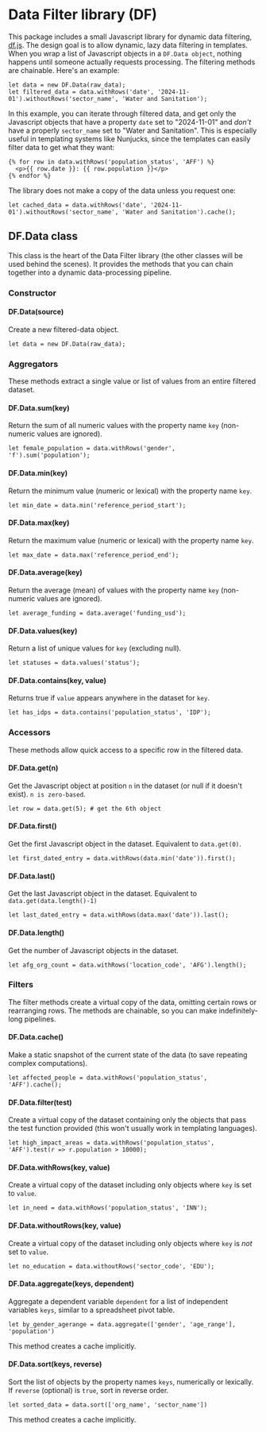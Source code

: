 Data Filter library (DF)
========================

This package includes a small Javascript library for dynamic data filtering, [df.js](docs/scripts/df.js).  The design goal is to allow dynamic, lazy data filtering in templates.  When you wrap a list of Javascript objects in a ``DF.Data object``, nothing happens until someone actually requests processing. The filtering methods are chainable.  Here's an example:

    let data = new DF.Data(raw_data);   
    let filtered_data = data.withRows('date', '2024-11-01').withoutRows('sector_name', 'Water and Sanitation');
    
In this example, you can iterate through filtered data, and get only the Javascript objects that have a property ``date`` set to "2024-11-01" and _don't_ have a properly ``sector_name`` set to "Water and Sanitation".  This is especially useful in templating systems like Nunjucks, since the templates can easily filter data to get what they want:

    {% for row in data.withRows('population_status', 'AFF') %}
      <p>{{ row.date }}: {{ row.population }}</p>
    {% endfor %}
    
The library does not make a copy of the data unless you request one:

    let cached_data = data.withRows('date', '2024-11-01').withoutRows('sector_name', 'Water and Sanitation').cache();
    

## DF.Data class

This class is the heart of the Data Filter library (the other classes will be used behind the scenes).  It provides the methods that you can chain together into a dynamic data-processing pipeline.


### Constructor

#### DF.Data(source)

Create a new filtered-data object.

    let data = new DF.Data(raw_data);


### Aggregators

These methods extract a single value or list of values from an entire filtered dataset.

#### DF.Data.sum(key)

Return the sum of all numeric values with the property name ``key`` (non-numeric values are ignored).

    let female_population = data.withRows('gender', 'f').sum('population');

#### DF.Data.min(key)

Return the minimum value (numeric or lexical) with the property name ``key``.

    let min_date = data.min('reference_period_start');

#### DF.Data.max(key)

Return the maximum value (numeric or lexical) with the property name ``key``.

    let max_date = data.max('reference_period_end');

#### DF.Data.average(key)

Return the average (mean) of values with the property name ``key`` (non-numeric values are ignored).

    let average_funding = data.average('funding_usd');

#### DF.Data.values(key)

Return a list of unique values for ``key`` (excluding null).

    let statuses = data.values('status');

#### DF.Data.contains(key, value)

Returns true if ``value`` appears anywhere in the dataset for ``key``.

    let has_idps = data.contains('population_status', 'IDP');


### Accessors

These methods allow quick access to a specific row in the filtered data.

#### DF.Data.get(n)

Get the Javascript object at position ``n`` in the dataset (or null if it doesn't exist).  ``n is zero-based``.

    let row = data.get(5); # get the 6th object

#### DF.Data.first()

Get the first Javascript object in the dataset.  Equivalent to ``data.get(0)``.

    let first_dated_entry = data.withRows(data.min('date')).first();

#### DF.Data.last()

Get the last Javascript object in the dataset.  Equivalent to ``data.get(data.length()-1)``

    let last_dated_entry = data.withRows(data.max('date')).last();

#### DF.Data.length()

Get the number of Javascript objects in the dataset.

    let afg_org_count = data.withRows('location_code', 'AFG').length();

### Filters

The filter methods create a virtual copy of the data, omitting certain rows or rearranging rows.  The methods are chainable, so you can make indefinitely-long pipelines.

#### DF.Data.cache()

Make a static snapshot of the current state of the data (to save repeating complex computations).

    let affected_people = data.withRows('population_status', 'AFF').cache();

#### DF.Data.filter(test)

Create a virtual copy of the dataset containing only the objects that pass the test function provided (this won't usually work in templating languages).

    let high_impact_areas = data.withRows('population_status', 'AFF').test(r => r.population > 10000);

#### DF.Data.withRows(key, value)

Create a virtual copy of the dataset including only objects where ``key`` is set to ``value``.

    let in_need = data.withRows('population_status', 'INN');

#### DF.Data.withoutRows(key, value)

Create a virtual copy of the dataset including only objects where ``key`` is _not_ set to ``value``.

    let no_education = data.withoutRows('sector_code', 'EDU');

#### DF.Data.aggregate(keys, dependent)

Aggregate a dependent variable ``dependent`` for a list of independent variables ``keys``, similar to a spreadsheet pivot table.

    let by_gender_agerange = data.aggregate(['gender', 'age_range'], 'population')
    
This method creates a cache implicitly.

#### DF.Data.sort(keys, reverse)

Sort the list of objects by the property names ``keys``, numerically or lexically.  If ``reverse`` (optional) is ``true``, sort in reverse order.

    let sorted_data = data.sort(['org_name', 'sector_name'])
    
This method creates a cache implicitly.


